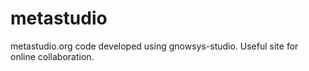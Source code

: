 metastudio
==========

metastudio.org code developed using gnowsys-studio.  Useful site for online collaboration. 